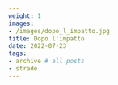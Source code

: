 ```yaml
---
weight: 1
images:
- /images/dopo_l_impatto.jpg
title: Dopo l'impatto
date: 2022-07-23
tags:
- archive # all posts
- strade
---
```

